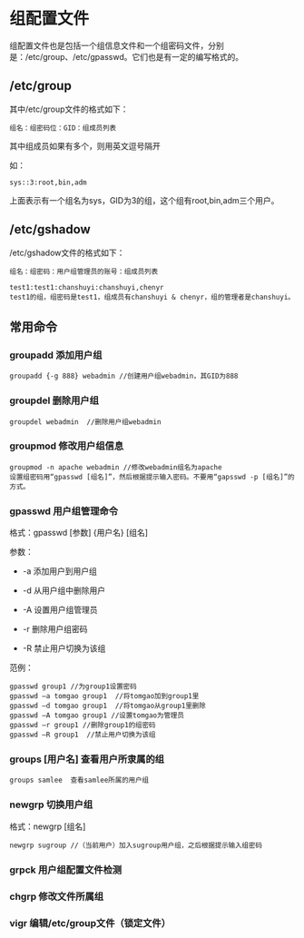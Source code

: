 # 组配置文件

组配置文件也是包括一个组信息文件和一个组密码文件，分别是：/etc/group、/etc/gpasswd。它们也是有一定的编写格式的。

## /etc/group

其中/etc/group文件的格式如下：

`组名：组密码位：GID：组成员列表`

其中组成员如果有多个，则用英文逗号隔开

如：

`sys::3:root,bin,adm`

上面表示有一个组名为sys，GID为3的组，这个组有root,bin,adm三个用户。

## /etc/gshadow

/etc/gshadow文件的格式如下：

`组名：组密码：用户组管理员的账号：组成员列表`

```
test1:test1:chanshuyi:chanshuyi,chenyr
test1的组，组密码是test1，组成员有chanshuyi & chenyr，组的管理者是chanshuyi。
```

## 常用命令

### groupadd  添加用户组

```
groupadd {-g 888} webadmin //创建用户组webadmin，其GID为888
```

### groupdel  删除用户组

```
groupdel webadmin  //删除用户组webadmin
```

### groupmod  修改用户组信息

```
groupmod -n apache webadmin //修改webadmin组名为apache
设置组密码用“gpasswd [组名]”，然后根据提示输入密码。不要用“gapsswd -p [组名]”的方式。
```

### gpasswd 用户组管理命令

格式：gpasswd [参数] {用户名} [组名]

参数：

- -a 添加用户到用户组

- -d 从用户组中删除用户

- -A 设置用户组管理员

- -r 删除用户组密码

- -R 禁止用户切换为该组

范例：

```
gpasswd group1 //为group1设置密码
gpasswd –a tomgao group1  //将tomgao加到group1里
gpasswd –d tomgao group1  //将tomgao从group1里删除
gpasswd –A tomgao group1 //设置tomgao为管理员
gpasswd –r group1 //删除group1的组密码
gpasswd –R group1  //禁止用户切换为该组
```

### groups [用户名]  查看用户所隶属的组

```
groups samlee  查看samlee所属的用户组
```

### newgrp  切换用户组

格式：newgrp [组名]

```
newgrp sugroup //（当前用户）加入sugroup用户组，之后根据提示输入组密码
```

### grpck  用户组配置文件检测

### chgrp  修改文件所属组

### vigr  编辑/etc/group文件（锁定文件）